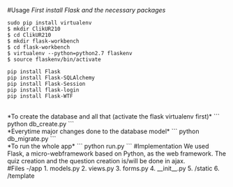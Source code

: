 #Usage
*First install Flask and the necessary packages* <br>
```
sudo pip install virtualenv
$ mkdir ClikUR210
$ cd ClikUR210
$ mkdir flask-workbench
$ cd flask-workbench
$ virtualenv --python=python2.7 flaskenv
$ source flaskenv/bin/activate

pip install Flask
pip install Flask-SQLAlchemy
pip install Flask-Session
pip install flask-login
pip install Flask-WTF
```
<br>
*To create the database and all that (activate the flask virtualenv first)*
```
python db_create.py
```
<br>
*Everytime major changes done to the database model*
```
python db_migrate.py
```
<br>
*To run the whole app*
```
python run.py
```
#Implementation
We used Flask, a micro-webframework based on Python, as the web framework.
The quiz creation and the question creation is/will be done in ajax.
<br>
#Files
  -/app
  1. models.py
  2. views.py
  3. forms.py
  4. __init__.py
  5. /static
  6. /template
